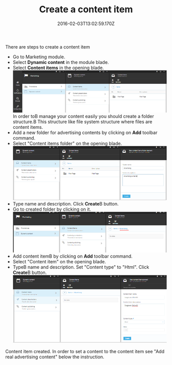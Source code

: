 ﻿---
title: Create a content item
description: The article about creating an advertising spot content item
layout: docs
date: 2016-02-03T13:02:59.170Z
priority: 1
---
There are steps to create a content item

* Go to Marketing module.
* Select **Dynamic content** in the module blade.
* Select **Content items** in the opening blade.
![](../../../assets/images/docs/image2016-2-3_12-58-27.png)
In order toВ manage your content easily you should create a folder structure.В This structure like file system structure where files are content items.
* Add a new folder for advertising contents by clicking on **Add** toolbar command.
* Select "Content items folder" on the opening blade.
![](../../../assets/images/docs/image2016-2-3_14-4-37.png)
* Type name and description. Click **Create**В button.
* Go to created folder by clicking on it.
![](../../../assets/images/docs/image2016-2-3_14-8-55.png)
* Add content itemВ by clicking on **Add** toolbar command.
* Select "Content item" on the opening blade.
* TypeВ name and description. Set "Content type" to "Html". Click **Create**В button.
![](../../../assets/images/docs/image2016-2-3_14-18-51.png)

Content item created. In order to set a content to the content item see "Add real advertising content" below the instruction.
